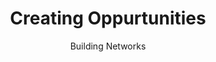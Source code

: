 ---
title: Creating Oppurtunities
image: 'assets/images/slider/motherboardimg.jpg'
subtitle: 'Building Networks'
buttons:
  - text: Get in Contact
    link: contact.html
  - text: Learn More
    link: initiatives.html
    
    

---